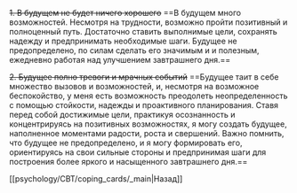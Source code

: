 ~~1. В будущем не будет ничего хорошего~~
==В будущем много возможностей. Несмотря на трудности, возможно пройти позитивный и полноценный путь. Достаточно ставить выполнимые цели, сохранять надежду и предпринимать необходимые шаги. Будущее не предопределено, по силам сделать его значимым и и полезным, ежедневно работая над улучшением завтрашнего дня.==

~~2. Будущее полно тревоги и мрачных событий~~
==Будущее таит в себе множество вызовов и возможностей, и, несмотря на возможное беспокойство, у меня есть возможность преодолеть неопределенность с помощью стойкости, надежды и проактивного планирования. Ставя перед собой достижимые цели, практикуя осознанность и концентрируясь на позитивных возможностях, я могу создать будущее, наполненное моментами радости, роста и свершений. Важно помнить, что будущее не предопределено, и я могу формировать его, ориентируясь на свои сильные стороны и предпринимая шаги для построения более яркого и насыщенного завтрашнего дня.==

[[psychology/CBT/coping_cards/_main|Назад]]
